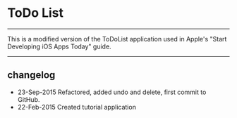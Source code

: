 # ToDo List

----
This is a modified version of the ToDoList application used in Apple's "Start Developing iOS Apps Today" guide.

----
## changelog
* 23-Sep-2015 Refactored, added undo and delete, first commit to GitHub.
* 22-Feb-2015 Created tutorial application
